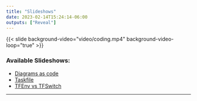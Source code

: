 ```yaml
---
title: "Slideshows"
date: 2023-02-14T15:24:14-06:00
outputs: ["Reveal"]
---
```

{{< slide background-video="video/coding.mp4" background-video-loop="true" >}}

### Available Slideshows:

- [Diagrams as code](diagrams/)
- [Taskfile](taskfile/)
- [TFEnv vs TFSwitch](tfenv-vs-tfswitch/)
---
